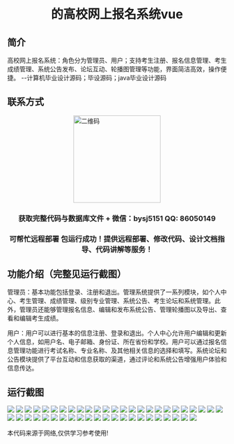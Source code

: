 <p><h1 align="center">的高校网上报名系统vue</h1></p>

## 简介
高校网上报名系统：角色分为管理员、用户；支持考生注册、报名信息管理、考生成绩管理、系统公告发布、论坛互动、轮播图管理等功能，界面简洁高效，操作便捷。    --计算机毕业设计源码；毕设源码；java毕业设计源码


## 联系方式
<img src="https://bs-1329754181.cos.ap-shanghai.myqcloud.com/wx.jpg" alt="二维码" style="display: block; margin: 0 auto;" width="200px">
<p><h3 align="center">获取完整代码与数据库文件 + 微信：bysj5151 QQ: 86050149</h3></p>
<p><h3 align="center">可帮忙远程部署 包运行成功！提供远程部署、修改代码、设计文档指导、代码讲解等服务！</h3></p>

## 功能介绍（完整见运行截图）
管理员：基本功能包括登录、注册和退出。管理系统提供了一系列模块，如个人中心、考生管理、成绩管理、级别专业管理、系统公告、考生论坛和系统管理。此外，管理员还能够管理报名信息、编辑和发布系统公告、管理轮播图以及导出、查看和编辑考生成绩。

用户：用户可以进行基本的信息注册、登录和退出。个人中心允许用户编辑和更新个人信息，如用户名、电子邮箱、身份证、所在省份和学校。用户可以通过报名信息管理功能进行考试名称、专业名称、及其他相关信息的选择和填写。系统论坛和公告模块提供了平台互动和信息获取的渠道，通过评论和系统公告增强用户体验和信息传达。


## 运行截图
![](https://bs-1329754181.cos.ap-shanghai.myqcloud.com/ssm/GaokaoOnlineRegistrationSystem/img/001.jpg)
![](https://bs-1329754181.cos.ap-shanghai.myqcloud.com/ssm/GaokaoOnlineRegistrationSystem/img/002.jpg)
![](https://bs-1329754181.cos.ap-shanghai.myqcloud.com/ssm/GaokaoOnlineRegistrationSystem/img/003.jpg)
![](https://bs-1329754181.cos.ap-shanghai.myqcloud.com/ssm/GaokaoOnlineRegistrationSystem/img/004.jpg)
![](https://bs-1329754181.cos.ap-shanghai.myqcloud.com/ssm/GaokaoOnlineRegistrationSystem/img/005.jpg)
![](https://bs-1329754181.cos.ap-shanghai.myqcloud.com/ssm/GaokaoOnlineRegistrationSystem/img/006.jpg)
![](https://bs-1329754181.cos.ap-shanghai.myqcloud.com/ssm/GaokaoOnlineRegistrationSystem/img/007.jpg)
![](https://bs-1329754181.cos.ap-shanghai.myqcloud.com/ssm/GaokaoOnlineRegistrationSystem/img/008.jpg)
![](https://bs-1329754181.cos.ap-shanghai.myqcloud.com/ssm/GaokaoOnlineRegistrationSystem/img/009.jpg)
![](https://bs-1329754181.cos.ap-shanghai.myqcloud.com/ssm/GaokaoOnlineRegistrationSystem/img/010.jpg)
![](https://bs-1329754181.cos.ap-shanghai.myqcloud.com/ssm/GaokaoOnlineRegistrationSystem/img/011.jpg)
![](https://bs-1329754181.cos.ap-shanghai.myqcloud.com/ssm/GaokaoOnlineRegistrationSystem/img/012.jpg)
![](https://bs-1329754181.cos.ap-shanghai.myqcloud.com/ssm/GaokaoOnlineRegistrationSystem/img/013.jpg)
![](https://bs-1329754181.cos.ap-shanghai.myqcloud.com/ssm/GaokaoOnlineRegistrationSystem/img/014.jpg)
![](https://bs-1329754181.cos.ap-shanghai.myqcloud.com/ssm/GaokaoOnlineRegistrationSystem/img/015.jpg)
![](https://bs-1329754181.cos.ap-shanghai.myqcloud.com/ssm/GaokaoOnlineRegistrationSystem/img/016.jpg)
![](https://bs-1329754181.cos.ap-shanghai.myqcloud.com/ssm/GaokaoOnlineRegistrationSystem/img/017.jpg)
![](https://bs-1329754181.cos.ap-shanghai.myqcloud.com/ssm/GaokaoOnlineRegistrationSystem/img/018.jpg)
![](https://bs-1329754181.cos.ap-shanghai.myqcloud.com/ssm/GaokaoOnlineRegistrationSystem/img/019.jpg)
![](https://bs-1329754181.cos.ap-shanghai.myqcloud.com/ssm/GaokaoOnlineRegistrationSystem/img/020.jpg)
![](https://bs-1329754181.cos.ap-shanghai.myqcloud.com/ssm/GaokaoOnlineRegistrationSystem/img/021.jpg)
![](https://bs-1329754181.cos.ap-shanghai.myqcloud.com/ssm/GaokaoOnlineRegistrationSystem/img/022.jpg)
![](https://bs-1329754181.cos.ap-shanghai.myqcloud.com/ssm/GaokaoOnlineRegistrationSystem/img/023.jpg)
![](https://bs-1329754181.cos.ap-shanghai.myqcloud.com/ssm/GaokaoOnlineRegistrationSystem/img/024.jpg)
![](https://bs-1329754181.cos.ap-shanghai.myqcloud.com/ssm/GaokaoOnlineRegistrationSystem/img/025.jpg)
![](https://bs-1329754181.cos.ap-shanghai.myqcloud.com/ssm/GaokaoOnlineRegistrationSystem/img/026.jpg)
![](https://bs-1329754181.cos.ap-shanghai.myqcloud.com/ssm/GaokaoOnlineRegistrationSystem/img/027.jpg)
![](https://bs-1329754181.cos.ap-shanghai.myqcloud.com/ssm/GaokaoOnlineRegistrationSystem/img/028.jpg)
![](https://bs-1329754181.cos.ap-shanghai.myqcloud.com/ssm/GaokaoOnlineRegistrationSystem/img/029.jpg)
![](https://bs-1329754181.cos.ap-shanghai.myqcloud.com/ssm/GaokaoOnlineRegistrationSystem/img/030.jpg)
![](https://bs-1329754181.cos.ap-shanghai.myqcloud.com/ssm/GaokaoOnlineRegistrationSystem/img/031.jpg)
![](https://bs-1329754181.cos.ap-shanghai.myqcloud.com/ssm/GaokaoOnlineRegistrationSystem/img/032.jpg)
![](https://bs-1329754181.cos.ap-shanghai.myqcloud.com/ssm/GaokaoOnlineRegistrationSystem/img/033.jpg)
![](https://bs-1329754181.cos.ap-shanghai.myqcloud.com/ssm/GaokaoOnlineRegistrationSystem/img/034.jpg)
![](https://bs-1329754181.cos.ap-shanghai.myqcloud.com/ssm/GaokaoOnlineRegistrationSystem/img/035.jpg)
![](https://bs-1329754181.cos.ap-shanghai.myqcloud.com/ssm/GaokaoOnlineRegistrationSystem/img/036.jpg)
![](https://bs-1329754181.cos.ap-shanghai.myqcloud.com/ssm/GaokaoOnlineRegistrationSystem/img/037.jpg)
![](https://bs-1329754181.cos.ap-shanghai.myqcloud.com/ssm/GaokaoOnlineRegistrationSystem/img/038.jpg)
![](https://bs-1329754181.cos.ap-shanghai.myqcloud.com/ssm/GaokaoOnlineRegistrationSystem/img/039.jpg)
![](https://bs-1329754181.cos.ap-shanghai.myqcloud.com/ssm/GaokaoOnlineRegistrationSystem/img/040.jpg)
![](https://bs-1329754181.cos.ap-shanghai.myqcloud.com/ssm/GaokaoOnlineRegistrationSystem/img/041.jpg)
![](https://bs-1329754181.cos.ap-shanghai.myqcloud.com/ssm/GaokaoOnlineRegistrationSystem/img/042.jpg)
![](https://bs-1329754181.cos.ap-shanghai.myqcloud.com/ssm/GaokaoOnlineRegistrationSystem/img/043.jpg)
![](https://bs-1329754181.cos.ap-shanghai.myqcloud.com/ssm/GaokaoOnlineRegistrationSystem/img/044.jpg)
![](https://bs-1329754181.cos.ap-shanghai.myqcloud.com/ssm/GaokaoOnlineRegistrationSystem/img/045.jpg)
![](https://bs-1329754181.cos.ap-shanghai.myqcloud.com/ssm/GaokaoOnlineRegistrationSystem/img/046.jpg)
![](https://bs-1329754181.cos.ap-shanghai.myqcloud.com/ssm/GaokaoOnlineRegistrationSystem/img/047.jpg)

<p>本代码来源于网络,仅供学习参考使用!</p>
